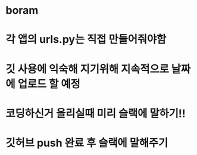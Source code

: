 # boram
# 각 앱의 urls.py는 직접 만들어줘야함
# 깃 사용에 익숙해 지기위해 지속적으로 날짜에 업로드 할 예정
# 코딩하신거 올리실때 미리 슬랙에 말하기!!
# 깃허브 push 완료 후 슬랙에 말해주기